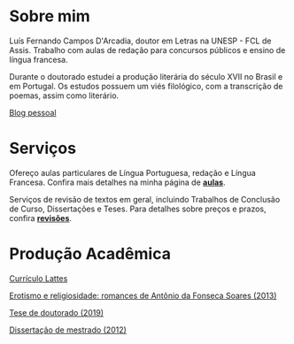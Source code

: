 # Sobre mim

Luís Fernando Campos D'Arcadia, doutor em Letras na UNESP - FCL de Assis. Trabalho com aulas de redação para concursos públicos e ensino de língua francesa.

Durante o doutorado estudei a produção literária do século XVII no Brasil e em Portugal. Os estudos possuem um viés filológico, com a transcrição de poemas, assim como literário.

[Blog pessoal]({{site.baseurl}}/blog)

# Serviços

Ofereço aulas particulares de Língua Portuguesa, redação e Língua Francesa. Confira mais detalhes na minha página de **[aulas]({{site.baseurl}}/aulas)**.

Serviços de revisão de textos em geral, incluindo Trabalhos de Conclusão de Curso, Dissertações e Teses. Para detalhes sobre preços e prazos, confira **[revisões]({{site.baseurl}}/revisoes)**.

# Produção Acadêmica 

[Currículo Lattes](http://lattes.cnpq.br/7985896624101596)

[Erotismo e religiosidade: romances de Antônio da Fonseca Soares (2013)](https://repositorio.unesp.br/bitstream/handle/11449/113726/ISBN9788539304226.pdf?sequence=1&isAllowed=y)

[Tese de doutorado (2019)](https://repositorio.unesp.br/handle/11449/181432)

[Dissertação de mestrado (2012)](https://repositorio.unesp.br/bitstream/handle/11449/94014/darcadia_lfc_me_assis.pdf;sequence=1)

